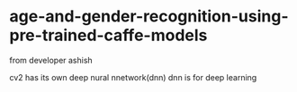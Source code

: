 # age-and-gender-recognition-using-pre-trained-caffe-models
from developer ashish

cv2 has its own deep nural nnetwork(dnn)
dnn is for deep learning

